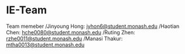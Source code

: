# IE-Team
Team memeber
/Jinyoung Hong: jyhon6@student.monash.edu
/Haotian Chen: hche0080@student.monash.edu
/Ruting Zhen: rzhe0011@student.monash.edu
/Manasi Thakur: mtha0013@student.monash.edu
